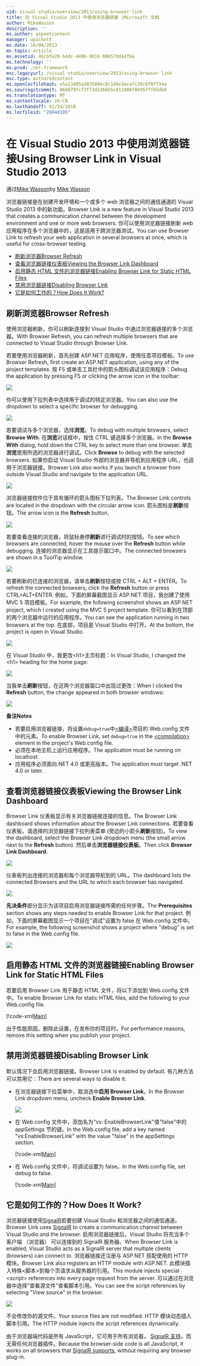 ```yaml
---
uid: visual-studio/overview/2013/using-browser-link
title: 在 Visual Studio 2013 中使用浏览器链接 |Microsoft 文档
author: MikeWasson
description: ''
ms.author: aspnetcontent
manager: wpickett
ms.date: 10/04/2013
ms.topic: article
ms.assetid: 46cbfe20-b4dc-449b-9016-80657dd44fbe
ms.technology: ''
ms.prod: .net-framework
msc.legacyurl: /visual-studio/overview/2013/using-browser-link
msc.type: authoredcontent
ms.openlocfilehash: e5a13405a303580ec8c1d4cdacafc26c6f8ff34a
ms.sourcegitcommit: 060879fcf3f73d2366b5c811986f8695fff65db8
ms.translationtype: MT
ms.contentlocale: zh-CN
ms.lasthandoff: 01/24/2018
ms.locfileid: "28044105"
---
```

<a name="using-browser-link-in-visual-studio-2013"></a><span data-ttu-id="eb1c9-102">在 Visual Studio 2013 中使用浏览器链接</span><span class="sxs-lookup"><span data-stu-id="eb1c9-102">Using Browser Link in Visual Studio 2013</span></span>
====================
<span data-ttu-id="eb1c9-103">通过[Mike Wasson](https://github.com/MikeWasson)</span><span class="sxs-lookup"><span data-stu-id="eb1c9-103">by [Mike Wasson](https://github.com/MikeWasson)</span></span>

<span data-ttu-id="eb1c9-104">浏览器链接是在创建开发环境和一个或多个 web 浏览器之间的通信通道的 Visual Studio 2013 中的新功能。</span><span class="sxs-lookup"><span data-stu-id="eb1c9-104">Browser Link is a new feature in Visual Studio 2013 that creates a communication channel between the development environment and one or more web browsers.</span></span> <span data-ttu-id="eb1c9-105">你可以使用浏览器链接刷新 web 应用程序在多个浏览器中的，这是适用于跨浏览器测试。</span><span class="sxs-lookup"><span data-stu-id="eb1c9-105">You can use Browser Link to refresh your web application in several browsers at once, which is useful for cross-browser testing.</span></span>

- [<span data-ttu-id="eb1c9-106">刷新浏览器</span><span class="sxs-lookup"><span data-stu-id="eb1c9-106">Browser Refresh</span></span>](#browser-refresh)
- [<span data-ttu-id="eb1c9-107">查看浏览器链接仪表板</span><span class="sxs-lookup"><span data-stu-id="eb1c9-107">Viewing the Browser Link Dashboard</span></span>](#dashboard)
- [<span data-ttu-id="eb1c9-108">启用静态 HTML 文件的浏览器链接</span><span class="sxs-lookup"><span data-stu-id="eb1c9-108">Enabling Browser Link for Static HTML Files</span></span>](#static-html)
- [<span data-ttu-id="eb1c9-109">禁用浏览器链接</span><span class="sxs-lookup"><span data-stu-id="eb1c9-109">Disabling Browser Link</span></span>](#disabling)
- [<span data-ttu-id="eb1c9-110">它是如何工作的？</span><span class="sxs-lookup"><span data-stu-id="eb1c9-110">How Does It Work?</span></span>](#how-it-works)

<a id="browser-refresh"></a>
## <a name="browser-refresh"></a><span data-ttu-id="eb1c9-111">刷新浏览器</span><span class="sxs-lookup"><span data-stu-id="eb1c9-111">Browser Refresh</span></span>

<span data-ttu-id="eb1c9-112">使用浏览器刷新，你可以刷新连接到 Visual Studio 中通过浏览器链接的多个浏览器。</span><span class="sxs-lookup"><span data-stu-id="eb1c9-112">With Browser Refresh, you can refresh multiple browsers that are connected to Visual Studio through Browser Link.</span></span>

<span data-ttu-id="eb1c9-113">若要使用浏览器刷新，首先创建 ASP.NET 应用程序，使用任意项目模板。</span><span class="sxs-lookup"><span data-stu-id="eb1c9-113">To use Browser Refresh, first create an ASP.NET application, using any of the project templates.</span></span> <span data-ttu-id="eb1c9-114">按 F5 或单击工具栏中的箭头图标调试该应用程序：</span><span class="sxs-lookup"><span data-stu-id="eb1c9-114">Debug the application by pressing F5 or clicking the arrow icon in the toolbar:</span></span>

![](using-browser-link/_static/image1.png)

<span data-ttu-id="eb1c9-115">你可以使用下拉列表中选择用于调试的特定浏览器。</span><span class="sxs-lookup"><span data-stu-id="eb1c9-115">You can also use the dropdown to select a specific browser for debugging.</span></span>

![](using-browser-link/_static/image2.png)

<span data-ttu-id="eb1c9-116">若要调试与多个浏览器，选择**浏览**。</span><span class="sxs-lookup"><span data-stu-id="eb1c9-116">To debug with multiple browsers, select **Browse With**.</span></span> <span data-ttu-id="eb1c9-117">在**浏览**对话框中，按住 CTRL 键选择多个浏览器。</span><span class="sxs-lookup"><span data-stu-id="eb1c9-117">In the **Browse With** dialog, hold down the CTRL key to select more than one browser.</span></span> <span data-ttu-id="eb1c9-118">单击**浏览**使用所选的浏览器进行调试。</span><span class="sxs-lookup"><span data-stu-id="eb1c9-118">Click **Browse** to debug with the selected browsers.</span></span> <span data-ttu-id="eb1c9-119">如果你启动 Visual Studio 外部的浏览器并导航到应用程序 URL，也适用于浏览器链接。</span><span class="sxs-lookup"><span data-stu-id="eb1c9-119">Browser Link also works if you launch a browser from outside Visual Studio and navigate to the application URL.</span></span>

![](using-browser-link/_static/image3.png)

<span data-ttu-id="eb1c9-120">浏览器链接控件位于具有循环的箭头图标下拉列表。</span><span class="sxs-lookup"><span data-stu-id="eb1c9-120">The Browser Link controls are located in the dropdown with the circular arrow icon.</span></span> <span data-ttu-id="eb1c9-121">箭头图标是**刷新**按钮。</span><span class="sxs-lookup"><span data-stu-id="eb1c9-121">The arrow icon is the **Refresh** button.</span></span>

![](using-browser-link/_static/image4.png)

<span data-ttu-id="eb1c9-122">若要查看连接的浏览器，将鼠标悬停**刷新**进行调试时的按钮。</span><span class="sxs-lookup"><span data-stu-id="eb1c9-122">To see which browsers are connected, hover the mouse over the **Refresh** button while debugging.</span></span> <span data-ttu-id="eb1c9-123">连接的浏览器显示在工具提示窗口中。</span><span class="sxs-lookup"><span data-stu-id="eb1c9-123">The connected browsers are shown in a ToolTip window.</span></span>

![](using-browser-link/_static/image5.png)

<span data-ttu-id="eb1c9-124">若要刷新的已连接的浏览器，请单击**刷新**按钮或按 CTRL + ALT + ENTER。</span><span class="sxs-lookup"><span data-stu-id="eb1c9-124">To refresh the connected browsers, click the **Refresh** button or press CTRL+ALT+ENTER.</span></span> <span data-ttu-id="eb1c9-125">例如，下面的屏幕截图显示 ASP.NET 项目，我创建了使用 MVC 5 项目模板。</span><span class="sxs-lookup"><span data-stu-id="eb1c9-125">For example, the following screenshot shows an ASP.NET project, which I created using the MVC 5 project template.</span></span> <span data-ttu-id="eb1c9-126">你可以看到在顶部的两个浏览器中运行的应用程序。</span><span class="sxs-lookup"><span data-stu-id="eb1c9-126">You can see the application running in two browsers at the top.</span></span> <span data-ttu-id="eb1c9-127">在底部，项目是 Visual Studio 中打开。</span><span class="sxs-lookup"><span data-stu-id="eb1c9-127">At the bottom, the project is open in Visual Studio.</span></span>

![](using-browser-link/_static/image6.png)

<span data-ttu-id="eb1c9-128">在 Visual Studio 中，我更改&lt;h1&gt;主页标题：</span><span class="sxs-lookup"><span data-stu-id="eb1c9-128">In Visual Studio, I changed the &lt;h1&gt; heading for the home page:</span></span>

![](using-browser-link/_static/image7.png)

<span data-ttu-id="eb1c9-129">当我单击**刷新**按钮，在这两个浏览器窗口中出现过更改：</span><span class="sxs-lookup"><span data-stu-id="eb1c9-129">When I clicked the **Refresh** button, the change appeared in both browser windows:</span></span>

![](using-browser-link/_static/image8.png)

<span data-ttu-id="eb1c9-130">**备注**</span><span class="sxs-lookup"><span data-stu-id="eb1c9-130">**Notes**</span></span>

- <span data-ttu-id="eb1c9-131">若要启用浏览器链接，将设置`debug=true`中[&lt;编译&gt;](https://msdn.microsoft.com/library/s10awwz0(v=vs.85).aspx)项目的 Web.config 文件中的元素。</span><span class="sxs-lookup"><span data-stu-id="eb1c9-131">To enable Browser Link, set `debug=true` in the [&lt;compilation&gt;](https://msdn.microsoft.com/library/s10awwz0(v=vs.85).aspx) element in the project's Web.config file.</span></span>
- <span data-ttu-id="eb1c9-132">必须在本地主机上运行应用程序。</span><span class="sxs-lookup"><span data-stu-id="eb1c9-132">The application must be running on localhost.</span></span>
- <span data-ttu-id="eb1c9-133">应用程序必须面向.NET 4.0 或更高版本。</span><span class="sxs-lookup"><span data-stu-id="eb1c9-133">The application must target .NET 4.0 or later.</span></span>

<a id="dashboard"></a>
## <a name="viewing-the-browser-link-dashboard"></a><span data-ttu-id="eb1c9-134">查看浏览器链接仪表板</span><span class="sxs-lookup"><span data-stu-id="eb1c9-134">Viewing the Browser Link Dashboard</span></span>

<span data-ttu-id="eb1c9-135">Browser Link 仪表板显示有关浏览器链接连接的信息。</span><span class="sxs-lookup"><span data-stu-id="eb1c9-135">The Browser Link dashboard shows information about the Browser Link connections.</span></span> <span data-ttu-id="eb1c9-136">若要查看仪表板，请选择的浏览器链接下拉列表菜单 (旁边的小箭头**刷新**按钮)。</span><span class="sxs-lookup"><span data-stu-id="eb1c9-136">To view the dashboard, select the Browser Link dropdown menu (the small arrow next to the **Refresh** button).</span></span> <span data-ttu-id="eb1c9-137">然后单击**浏览器链接仪表板**。</span><span class="sxs-lookup"><span data-stu-id="eb1c9-137">Then click **Browser Link Dashboard**.</span></span>

![](using-browser-link/_static/image9.png)

<span data-ttu-id="eb1c9-138">仪表板列出连接的浏览器和每个浏览器导航到的 URL。</span><span class="sxs-lookup"><span data-stu-id="eb1c9-138">The dashboard lists the connected Browsers and the URL to which each browser has navigated.</span></span>

![](using-browser-link/_static/image10.png)

<span data-ttu-id="eb1c9-139">**先决条件**部分显示为该项目启用浏览器链接所需的任何步骤。</span><span class="sxs-lookup"><span data-stu-id="eb1c9-139">The **Prerequisites** section shows any steps needed to enable Browser Link for that project.</span></span> <span data-ttu-id="eb1c9-140">例如，下面的屏幕截图显示一个项目在"调试"设置为 false 在 Web.config 文件中。</span><span class="sxs-lookup"><span data-stu-id="eb1c9-140">For example, the following screenshot shows a project where "debug" is set to false in the Web.config file.</span></span>

![](using-browser-link/_static/image11.png)

<a id="static-html"></a>
## <a name="enabling-browser-link-for-static-html-files"></a><span data-ttu-id="eb1c9-141">启用静态 HTML 文件的浏览器链接</span><span class="sxs-lookup"><span data-stu-id="eb1c9-141">Enabling Browser Link for Static HTML Files</span></span>

<span data-ttu-id="eb1c9-142">若要启用 Browser Link 用于静态 HTML 文件，将以下添加到 Web.config 文件中。</span><span class="sxs-lookup"><span data-stu-id="eb1c9-142">To enable Browser Link for static HTML files, add the following to your Web.config file.</span></span>

[!code-xml[Main](using-browser-link/samples/sample1.xml)]

<span data-ttu-id="eb1c9-143">出于性能原因，删除此设置，在发布你的项目时。</span><span class="sxs-lookup"><span data-stu-id="eb1c9-143">For performance reasons, remove this setting when you publish your project.</span></span>

<a id="disabling"></a>
## <a name="disabling-browser-link"></a><span data-ttu-id="eb1c9-144">禁用浏览器链接</span><span class="sxs-lookup"><span data-stu-id="eb1c9-144">Disabling Browser Link</span></span>

<span data-ttu-id="eb1c9-145">默认情况下会启用浏览器链接。</span><span class="sxs-lookup"><span data-stu-id="eb1c9-145">Browser Link is enabled by default.</span></span> <span data-ttu-id="eb1c9-146">有几种方法可以禁用它：</span><span class="sxs-lookup"><span data-stu-id="eb1c9-146">There are several ways to disable it:</span></span>

- <span data-ttu-id="eb1c9-147">在浏览器链接下拉菜单中，取消选中**启用 Browser Link**。</span><span class="sxs-lookup"><span data-stu-id="eb1c9-147">In the Browser Link dropdown menu, uncheck **Enable Browser Link**.</span></span> 

    ![](using-browser-link/_static/image12.png)
- <span data-ttu-id="eb1c9-148">在 Web.config 文件中，添加名为"vs: EnableBrowserLink"值"false"中的 appSettings 节的键。</span><span class="sxs-lookup"><span data-stu-id="eb1c9-148">In the Web.config file, add a key named "vs:EnableBrowserLink" with the value "false" in the appSettings section.</span></span> 

    [!code-xml[Main](using-browser-link/samples/sample2.xml)]
- <span data-ttu-id="eb1c9-149">在 Web.config 文件中，将调试设置为 false。</span><span class="sxs-lookup"><span data-stu-id="eb1c9-149">In the Web.config file, set debug to false.</span></span> 

    [!code-xml[Main](using-browser-link/samples/sample3.xml)]

<a id="how-it-works"></a>
## <a name="how-does-it-work"></a><span data-ttu-id="eb1c9-150">它是如何工作的？</span><span class="sxs-lookup"><span data-stu-id="eb1c9-150">How Does It Work?</span></span>

<span data-ttu-id="eb1c9-151">浏览器链接使用[SignalR](../../../signalr/index.md)若要创建 Visual Studio 和浏览器之间的通信通道。</span><span class="sxs-lookup"><span data-stu-id="eb1c9-151">Browser Link uses [SignalR](../../../signalr/index.md) to create a communication channel between Visual Studio and the browser.</span></span> <span data-ttu-id="eb1c9-152">启用浏览器链接后，Visual Studio 将充当多个客户端 （浏览器） 可以连接到的 SignalR 服务器。</span><span class="sxs-lookup"><span data-stu-id="eb1c9-152">When Browser Link is enabled, Visual Studio acts as a SignalR server that multiple clients (browsers) can connect to.</span></span> <span data-ttu-id="eb1c9-153">浏览器链接还注册与 ASP.NET 搭配使用的 HTTP 模块。</span><span class="sxs-lookup"><span data-stu-id="eb1c9-153">Browser Link also registers an HTTP module with ASP.NET.</span></span> <span data-ttu-id="eb1c9-154">此模块插入特殊&lt;脚本&gt;到每个页请求从服务器的引用。</span><span class="sxs-lookup"><span data-stu-id="eb1c9-154">This module injects special &lt;script&gt; references into every page request from the server.</span></span> <span data-ttu-id="eb1c9-155">可以通过在浏览器中选择"查看源文件"查看脚本引用。</span><span class="sxs-lookup"><span data-stu-id="eb1c9-155">You can see the script references by selecting "View source" in the browser.</span></span>

![](using-browser-link/_static/image13.png)

<span data-ttu-id="eb1c9-156">不会修改你的源文件。</span><span class="sxs-lookup"><span data-stu-id="eb1c9-156">Your source files are not modified.</span></span> <span data-ttu-id="eb1c9-157">HTTP 模块动态插入脚本引用。</span><span class="sxs-lookup"><span data-stu-id="eb1c9-157">The HTTP module injects the script references dynamically.</span></span>

<span data-ttu-id="eb1c9-158">由于浏览器端代码是所有 JavaScript，它可用于所有浏览器， [SignalR 支持](../../../signalr/overview/getting-started/supported-platforms.md)，而无需任何浏览器插件。</span><span class="sxs-lookup"><span data-stu-id="eb1c9-158">Because the browser-side code is all JavaScript, it works on all browsers that [SignalR supports](../../../signalr/overview/getting-started/supported-platforms.md), without requiring any browser plug-in.</span></span>
